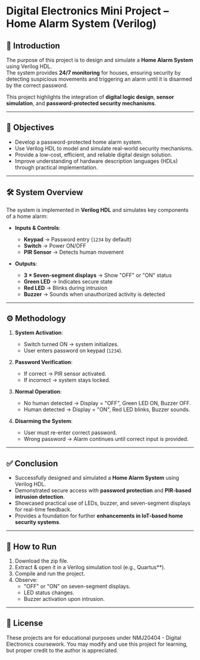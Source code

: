 # Digital Electronics Mini Project – Home Alarm System (Verilog)

## 📌 Introduction
The purpose of this project is to design and simulate a **Home Alarm System** using Verilog HDL.  
The system provides **24/7 monitoring** for houses, ensuring security by detecting suspicious movements and triggering an alarm until it is disarmed by the correct password.  

This project highlights the integration of **digital logic design**, **sensor simulation**, and **password-protected security mechanisms**.

---

## 🎯 Objectives
- Develop a password-protected home alarm system.  
- Use Verilog HDL to model and simulate real-world security mechanisms.  
- Provide a low-cost, efficient, and reliable digital design solution.  
- Improve understanding of hardware description languages (HDLs) through practical implementation.  

---

## 🛠️ System Overview
The system is implemented in **Verilog HDL** and simulates key components of a home alarm:

- **Inputs & Controls**:  
  - **Keypad** → Password entry (`1234` by default)  
  - **Switch** → Power ON/OFF  
  - **PIR Sensor** → Detects human movement  

- **Outputs**:  
  - **3 × Seven-segment displays** → Show "OFF" or "ON" status  
  - **Green LED** → Indicates secure state  
  - **Red LED** → Blinks during intrusion  
  - **Buzzer** → Sounds when unauthorized activity is detected  

---

## ⚙️ Methodology
1. **System Activation**:  
   - Switch turned ON → system initializes.  
   - User enters password on keypad (`1234`).  

2. **Password Verification**:  
   - If correct → PIR sensor activated.  
   - If incorrect → system stays locked.  

3. **Normal Operation**:  
   - No human detected → Display = "OFF", Green LED ON, Buzzer OFF.  
   - Human detected → Display = "ON", Red LED blinks, Buzzer sounds.  

4. **Disarming the System**:  
   - User must re-enter correct password.  
   - Wrong password → Alarm continues until correct input is provided.  

---

## ✅ Conclusion
- Successfully designed and simulated a **Home Alarm System** using Verilog HDL.  
- Demonstrated secure access with **password protection** and **PIR-based intrusion detection**.  
- Showcased practical use of LEDs, buzzer, and seven-segment displays for real-time feedback.  
- Provides a foundation for further **enhancements in IoT-based home security systems**.  

---

## 🚀 How to Run
1. Download the zip file.
2. Extract & open it in a Verilog simulation tool (e.g., Quartus**).  
3. Compile and run the project.
4. Observe:  
   - "OFF" or "ON" on seven-segment displays.  
   - LED status changes.  
   - Buzzer activation upon intrusion.  

---

## 📜 License

These projects are for educational purposes under NMJ20404 - Digital Electronics coursework.
You may modify and use this project for learning, but proper credit to the author is appreciated.
